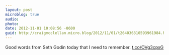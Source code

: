 ```yaml
---
layout: post
microblog: true
audio: 
photo: 
date: 2012-11-01 10:08:56 -0600
guid: http://craigmcclellan.micro.blog/2012/11/01/t264036310593961984.html
---
```

Good words from Seth Godin today that I need to remember.  [t.co/OVg3cpxG](http://t.co/OVg3cpxG)
